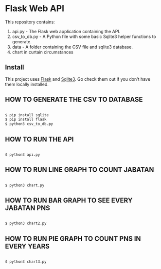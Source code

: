 # Flask Web API

This repository contains:
1. api.py - The Flask web application containing the API.
2. csv_to_db.py - A Python file with some basic Sqlite3 helper functions to generate.
3. data - A folder containing the CSV file and sqlite3 database.
3. chart in curtain circumstances

## Install

This project uses [Flask](https://pypi.org/project/Flask/) and [Sqlite3](https://pypi.org/project/pysqlite/). Go check them out if you don't have them locally installed.
## HOW TO GENERATE THE CSV TO DATABASE
```sh

$ pip install sqlite
$ pip install flask
$ python3 csv_to_db.py
```

## HOW TO RUN THE API 
```sh

$ python3 api.py
```

## HOW TO RUN LINE GRAPH TO COUNT JABATAN 
```sh

$ python3 chart.py
```


## HOW TO RUN BAR GRAPH TO SEE EVERY JABATAN PNS
```sh

$ python3 chart2.py
```

## HOW TO RUN PIE GRAPH TO COUNT PNS IN EVERY YEARS
```sh

$ python3 chart3.py
```
